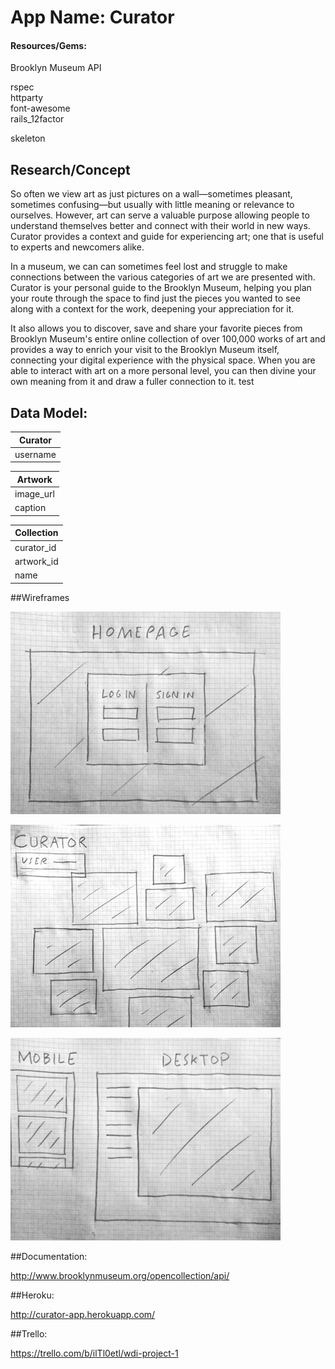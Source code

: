 # App Name: Curator

#### Resources/Gems:

Brooklyn Museum API

rspec  
httparty  
font-awesome  
rails_12factor  

skeleton

## Research/Concept

So often we view art as just pictures on a wall—sometimes pleasant, sometimes confusing—but usually with little meaning or relevance to ourselves. However, art can serve a valuable purpose allowing people to understand themselves better and connect with their world in new ways. Curator provides a context and guide for experiencing art; one that is useful to experts and newcomers alike.

In a museum, we can can sometimes feel lost and struggle to make connections between the various categories of art we are presented with. Curator is your personal guide to the Brooklyn Museum, helping you plan your route through the space to find just the pieces you wanted to see along with a context for the work, deepening your appreciation for it.

It also allows you to discover, save and share your favorite pieces from Brooklyn Museum's entire online collection of over 100,000 works of art and provides a way to enrich your visit to the Brooklyn Museum itself, connecting your digital experience with the physical space. When you are able to interact with art on a more personal level, you can then divine your own meaning from it and draw a fuller connection to it.
test
## Data Model:

| Curator         |
| ----------------|
| username        |

| Artwork         |
| ----------------| 
| image_url       |
| caption         |

| Collection      |
| ----------------| 
| curator_id      |
| artwork_id      |
| name            |

##Wireframes

![Alt text](/wireframes/p1wf1.JPG)

![Alt text](/wireframes/p1wf2.JPG)

![Alt text](/wireframes/p1wf3.JPG)

##Documentation:

http://www.brooklynmuseum.org/opencollection/api/

##Heroku:

http://curator-app.herokuapp.com/

##Trello:

https://trello.com/b/ilTl0etl/wdi-project-1
